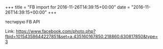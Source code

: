 +++
title = "FB import for 2016-11-26T14:39:15+00:00"
date = "2016-11-26T14:39:15+00:00"
+++

тестирую FB API

Link: <a href="https://www.facebook.com/photo.php?fbid=10154358644227851&set=a.435160167850.218860.630817850&type=3">https://www.facebook.com/photo.php?fbid=10154358644227851&set=a.435160167850.218860.630817850&type=3</a>
